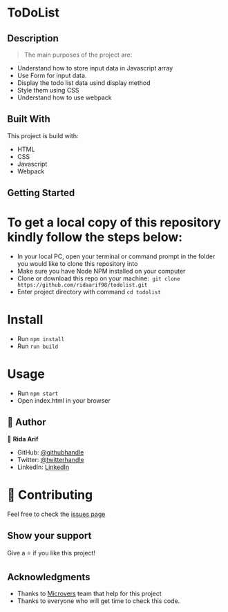 # ToDoList

## Description

> The main purposes of the project are:

- Understand how to store input data in Javascript array 
- Use Form for input data.
- Display the todo list data usind display method
- Style them using CSS
- Understand how to use webpack


## Built With

This project is build with:

- HTML
- CSS
- Javascript
- Webpack

## Getting Started

# To get a local copy of this repository kindly follow the steps below:

- In your local PC, open your terminal or command prompt in the folder you would like to clone this repository into
- Make sure you have Node NPM installed on your computer
-  Clone or download this repo on your machine:` git clone https://github.com/ridaarif98/todolist.git`
- Enter project directory with command `cd todolist`

# Install 

- Run `npm install`
- Run `run build` 

# Usage 

- Run `npm start`
- Open index.html in your browser

## 👤 Author

👤 **Rida Arif**
- GitHub: [@githubhandle](https://github.com/ridaarif98)
- Twitter: [@twitterhandle](https://twitter.com/Rida29984906)
- LinkedIn: [LinkedIn](https://www.linkedin.com/in/rida-arif-90945520b/)

# :handshake: Contributing

Feel free to check the [issues page](https://github.com/ridaarif98/todolist/issues)

## Show your support

Give a :star: if you like this project!

## Acknowledgments

- Thanks to [Microvers](www.microverse.org) team that help for this project
- Thanks to everyone who will get time to check this code.


